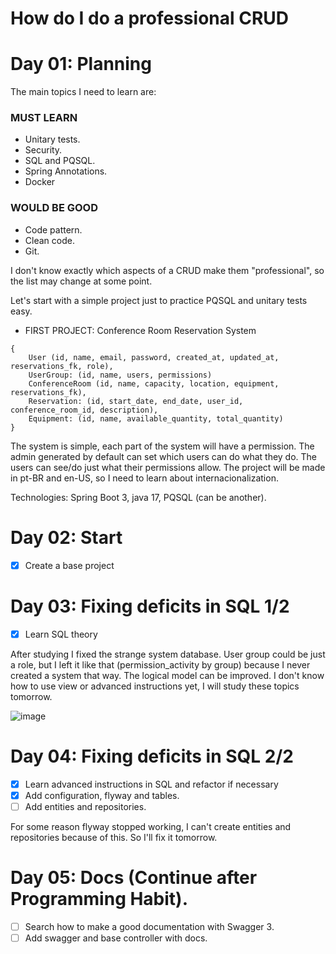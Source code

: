 # How do I do a professional CRUD

# Day 01: Planning

The main topics I need to learn are:

### MUST LEARN
- Unitary tests.
- Security.
- SQL and PQSQL.
- Spring Annotations.
- Docker

### WOULD BE GOOD
- Code pattern.
- Clean code.
- Git.

I don't know exactly which aspects of a CRUD make them "professional", so the list may change at some point. 

Let's start with a simple project just to practice PQSQL and unitary tests easy.

- FIRST PROJECT: Conference Room Reservation System
```
{
    User (id, name, email, password, created_at, updated_at, reservations_fk, role),
    UserGroup: (id, name, users, permissions)
    ConferenceRoom (id, name, capacity, location, equipment, reservations_fk),
    Reservation: (id, start_date, end_date, user_id, conference_room_id, description),
    Equipment: (id, name, available_quantity, total_quantity)
}
```

The system is simple, each part of the system will have a permission. The admin generated by default can set which users can do what they do. The users can see/do just what their permissions allow. The project will be made in pt-BR and en-US, so I need to learn about internacionalization.

Technologies: Spring Boot 3, java 17, PQSQL (can be another).

# Day 02: Start
- [x] Create a base project

# Day 03: Fixing deficits in SQL 1/2
- [x] Learn SQL theory

After studying I fixed the strange system database. User group could be just a role, but I left it like that (permission_activity by group) because I never created a system that way. The logical model can be improved. I don't know how to use view or advanced instructions yet, I will study these topics tomorrow.

![image](https://github.com/Francisco-Thiago/Learning-Diary/assets/75057408/53873d67-d08f-4275-a4ec-da3d550fdf4a)

# Day 04: Fixing deficits in SQL 2/2
- [X] Learn advanced instructions in SQL and refactor if necessary
- [X] Add configuration, flyway and tables.
- [ ] Add entities and repositories.

For some reason flyway stopped working, I can't create entities and repositories because of this. So I'll fix it tomorrow.

# Day 05: Docs (Continue after Programming Habit).
- [ ] Search how to make a good documentation with Swagger 3.
- [ ] Add swagger and base controller with docs.
